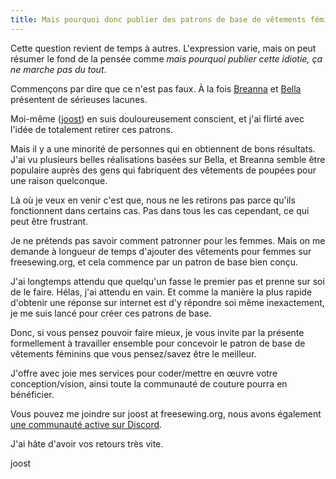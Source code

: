 ```yaml
---
title: Mais pourquoi donc publier des patrons de base de vêtements féminins ? Ils sont [insérez un cliché ici].
---
```


Cette question revient de temps à autres. L'expression varie, mais on peut résumer le fond de la pensée comme _mais pourquoi publier cette idiotie, ça ne marche pas du tout_.

Commençons par dire que ce n'est pas faux. À la fois [Breanna](/designs/breanna/) et [Bella](/designs/bella/) présentent de sérieuses lacunes.

Moi-même ([joost](/users/user?id=1)) en suis douloureusement conscient, et j'ai flirté avec l'idée de totalement retirer ces patrons.

Mais il y a une minorité de personnes qui en obtiennent de bons résultats. J'ai vu plusieurs belles réalisations basées sur Bella, et Breanna semble être populaire auprès des gens qui fabriquent des vêtements de poupées pour une raison quelconque.

Là où je veux en venir c'est que, nous ne les retirons pas parce qu'ils fonctionnent dans certains cas. Pas dans tous les cas cependant, ce qui peut être frustrant.

Je ne prétends pas savoir comment patronner pour les femmes. Mais on me demande à longueur de temps d'ajouter des vêtements pour femmes sur freesewing.org, et cela commence par un patron de base bien conçu.

J'ai longtemps attendu que quelqu'un fasse le premier pas et prenne sur soi de le faire. Hélas, j'ai attendu en vain. Et comme la manière la plus rapide d'obtenir une réponse sur internet est d'y répondre soi même inexactement, je me suis lancé pour créer ces patrons de base.

Donc, si vous pensez pouvoir faire mieux, je vous invite par la présente formellement à travailler ensemble pour concevoir le patron de base de vêtements féminins que vous pensez/savez être le meilleur.

J'offre avec joie mes services pour coder/mettre en œuvre votre conception/vision, ainsi toute la communauté de couture pourra en bénéficier.

Vous pouvez me joindre sur joost at freesewing.org, nous avons également [une communauté active sur Discord](https://discord.freesewing.org/).

J'ai hâte d'avoir vos retours très vite.

joost
